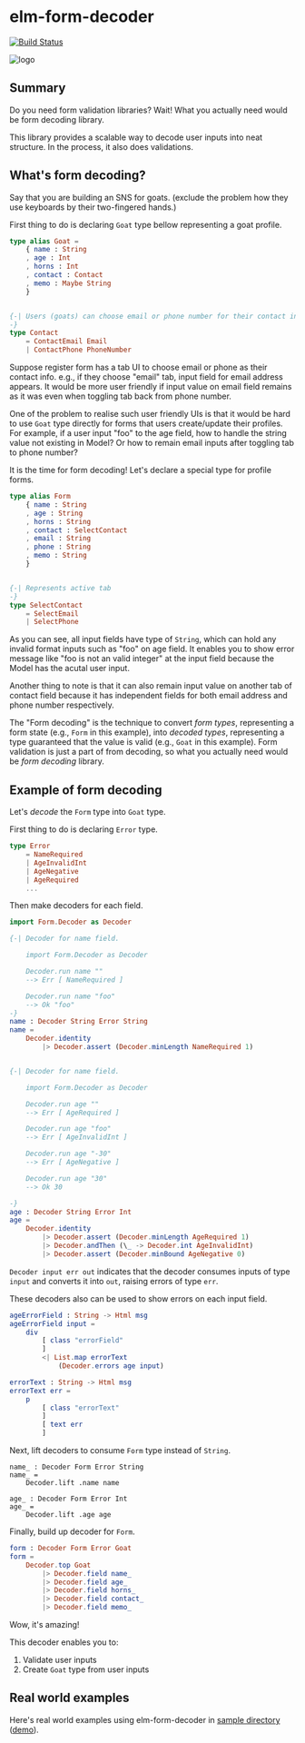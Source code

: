# elm-form-decoder

[![Build Status](https://travis-ci.org/arowM/elm-form-decoder.svg?branch=master)](https://travis-ci.org/arowM/elm-form-decoder)

![logo](https://user-images.githubusercontent.com/1481749/56465716-251ebf00-643f-11e9-8c66-8d0de8953663.jpg)

## Summary

Do you need form validation libraries?
Wait! What you actually need would be form decoding library.

This library provides a scalable way to decode user inputs into neat structure.
In the process, it also does validations.

## What's form decoding?

Say that you are building an SNS for goats.
(exclude the problem how they use keyboards by their two-fingered hands.)

First thing to do is declaring `Goat` type bellow representing a goat profile.

```elm
type alias Goat =
    { name : String
    , age : Int
    , horns : Int
    , contact : Contact
    , memo : Maybe String
    }


{-| Users (goats) can choose email or phone number for their contact info.
-}
type Contact
    = ContactEmail Email
    | ContactPhone PhoneNumber
```

Suppose register form has a tab UI to choose email or phone as their contact info.
e.g., if they choose "email" tab, input field for email address appears.
It would be more user friendly if input value on email field remains as it was even when toggling tab back from phone number.

One of the problem to realise such user friendly UIs is that it would be hard to use `Goat` type directly for forms that users create/update their profiles.
For example, if a user input "foo" to the age field, how to handle the string value not existing in Model? Or how to remain email inputs after toggling tab to phone number?

It is the time for form decoding!
Let's declare a special type for profile forms.

```elm
type alias Form
    { name : String
    , age : String
    , horns : String
    , contact : SelectContact
    , email : String
    , phone : String
    , memo : String
    }


{-| Represents active tab
-}
type SelectContact
    = SelectEmail
    | SelectPhone
```

As you can see, all input fields have type of `String`, which can hold any invalid format inputs such as "foo" on age field.
It enables you to show error message like "foo is not an valid integer" at the input field because the Model has the acutal user input.

Another thing to note is that it can also remain input value on another tab of contact field because it has independent fields for both email address and phone number respectively.

The "Form decoding" is the technique to convert _form types_, representing a form state (e.g., `Form` in this example), into _decoded types_, representing a type guaranteed that the value is valid (e.g., `Goat` in this example).
Form validation is just a part of from decoding, so what you actually need would be *form decoding* library.

## Example of form decoding

Let's _decode_ the `Form` type into `Goat` type.

First thing to do is declaring `Error` type.

```elm
type Error
    = NameRequired
    | AgeInvalidInt
    | AgeNegative
    | AgeRequired
    ...
```

Then make decoders for each field.

```elm
import Form.Decoder as Decoder

{-| Decoder for name field.

    import Form.Decoder as Decoder

    Decoder.run name ""
    --> Err [ NameRequired ]

    Decoder.run name "foo"
    --> Ok "foo"
-}
name : Decoder String Error String
name =
    Decoder.identity
        |> Decoder.assert (Decoder.minLength NameRequired 1)


{-| Decoder for name field.

    import Form.Decoder as Decoder

    Decoder.run age ""
    --> Err [ AgeRequired ]

    Decoder.run age "foo"
    --> Err [ AgeInvalidInt ]

    Decoder.run age "-30"
    --> Err [ AgeNegative ]

    Decoder.run age "30"
    --> Ok 30

-}
age : Decoder String Error Int
age =
    Decoder.identity
        |> Decoder.assert (Decoder.minLength AgeRequired 1)
        |> Decoder.andThen (\_ -> Decoder.int AgeInvalidInt)
        |> Decoder.assert (Decoder.minBound AgeNegative 0)
```

`Decoder input err out` indicates that the decoder consumes inputs of type `input` and converts it into `out`, raising errors of type `err`.

These decoders also can be used to show errors on each input field.

```elm
ageErrorField : String -> Html msg
ageErrorField input =
    div
        [ class "errorField"
        ]
        <| List.map errorText
            (Decoder.errors age input)

errorText : String -> Html msg
errorText err =
    p
        [ class "errorText"
        ]
        [ text err
        ]
```

Next, lift decoders to consume `Form` type instead of `String`.

```
name_ : Decoder Form Error String
name_ =
    Decoder.lift .name name

age_ : Decoder Form Error Int
age_ =
    Decoder.lift .age age
```


Finally, build up decoder for `Form`.

```elm
form : Decoder Form Error Goat
form =
    Decoder.top Goat
        |> Decoder.field name_
        |> Decoder.field age_
        |> Decoder.field horns_
        |> Decoder.field contact_
        |> Decoder.field memo_
```

Wow, it's amazing!

This decoder enables you to:

1. Validate user inputs
2. Create `Goat` type from user inputs

## Real world examples

Here's real world examples using elm-form-decoder in [sample directory](https://github.com/arowM/elm-form-decoder/tree/master/sample) ([demo](https://arowm.github.io/elm-form-decoder/)).
